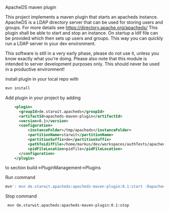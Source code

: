 ApacheDS maven plugin

This project implements a maven plugin that starts an apacheds instance. ApacheDS is a LDAP directory server that can be used for storing users and groups. For more details see https://directory.apache.org/apacheds/ 
This plugin shall be able to start and stop an instance. On startup a ldif file can be provided which then sets up users and groups. This way you can quickly run a LDAP server in your dev environment.

This software is still in a very early phase, please do not use it, unless you know exactly what you're doing. Please also note that this module is intended to server development purposes only. This should never be used in a productive environment!

install plugin in your local repo with
```bash
mvn install
```
Add plugin in your project by adding
```XML
    <plugin>
      <groupId>de.starwit.apacheds</groupId>
      <artifactId>apacheds-maven-plugin</artifactId>
      <version>0.1</version>
      <configuration>
	      <instanceFolder>/tmp/apacheds</instanceFolder>
	      <partitionName>starwit</partitionName>
	      <partitionSuffix>de</partitionSuffix>
	      <pathToLdifFile>/home/markus/dev/workspaces/authTests/apacheds-embedded/starwit.ldif</pathToLdifFile>
	      <pidFileLocation>pidfile</pidFileLocation>
      </configuration>
    </plugin>
```
to section build->PluginManagement->Plugins


Run command
```bash
mvn': mvn de.starwit.apacheds:apacheds-maven-plugin:0.1:start -Dapacheds.pathtoldiffile=starwit.ldif -Dapacheds.instanceFolder=d:\\tmp\\apacheds -Dapacheds.pidFileLocation=pidfile
```
Stop command
```bash
 mvn de.starwit.apacheds:apacheds-maven-plugin:0.1:stop
```
